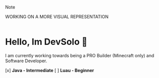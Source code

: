 
> [!NOTE]
WORKING ON A MORE VISUAL REPRESENTATION
<br/>
<br/>

# Hello, Im DevSolo 👋
I am currently working towards being a PRO Builder (Minecraft only) and Software Developer.


[x] **Java - Intermediate**
[ ] **Luau - Beginner**
